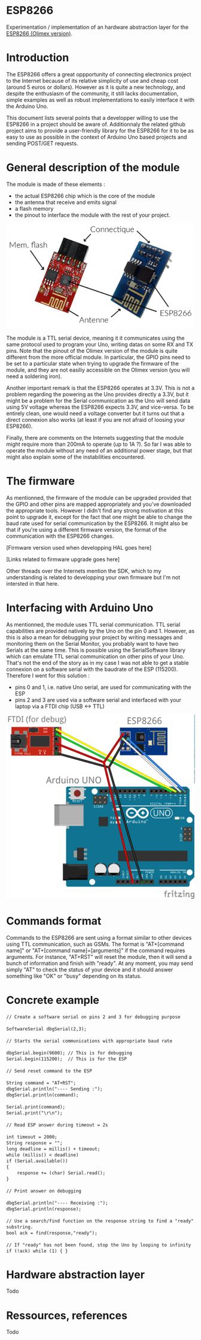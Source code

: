 ESP8266
========

Experimentation / implementation of an hardware abstraction layer for the [ESP8266 (Olimex version)](https://www.olimex.com/Products/IoT/MOD-WIFI-ESP8266/open-source-hardware).

Introduction
============

The ESP8266 offers a great oppportunity of connecting electronics project to the Internet
because of its relative simplicity of use and cheap cost (around 5 euros or dollars). However
as it is quite a new technology, and despite the enthusiasm of the community, it still lacks
documentation, simple examples as well as robust implementations to easily interface it with 
the Arduino Uno.

This document lists several points that a developper willing to use the ESP8266 in a project 
should be aware of. Additionnaly the related github project aims to provide a user-friendly
library for the ESP8266 for it to be as easy to use as possible in the context of Arduino
Uno based projects and sending POST/GET requests.

General description of the module
=================================

The module is made of these elements :
- the actual ESP8266 chip which is the core of the module
- the antenna that receive and emits signal
- a flash memory
- the pinout to interface the module with the rest of your project.

![Setup](doc/description.jpg)

The module is a TTL serial device, meaning it it communicates using the same protocol used 
to program your Uno, writing datas on some RX and TX pins. Note that the pinout of the Olimex 
version of the module is quite different from the more official module. In particular, the 
GPIO pins need to be set to a particular state when trying to upgrade the firmware of the
module, and they are not easiliy accessible on the Olimex version (you will need a soldering 
iron).

Another important remark is that the ESP8266 operates at 3.3V. This is not a problem regarding
the powering as the Uno provides directly a 3.3V, but it might be a problem for the Serial
communication as the Uno will send data using 5V voltage whereas the ESP8266 expects 3.3V,
and vice-versa. To be entirely clean, one would need a voltage converter but it turns out
that a direct connexion also works (at least if you are not afraid of loosing your ESP8266).

Finally, there are comments on the Internets suggesting that the module might require
more than 200mA to operate (up to 1A ?). So far I was able to operate the module without
any need of an additional power stage, but that might also explain some of the instabilities
encountered.

The firmware
============

As mentionned, the firmware of the module can be upgraded provided that the GPIO and other
pins are mapped appropriately and you've downloaded the appropriate tools. However I didn't 
find any strong motivation at this point to upgrade it, except for the fact that one might
be able to change the baud rate used for serial communication by the ESP8266. It might
also be that if you're using a different firmware version, the format of the communication
with the ESP8266 changes. 

[Firmware version used when developping HAL goes here]

[Links related to firmware upgrade goes here]

Other threads over the Internets mention the SDK, which to my understanding is related to
developping your own firmware but I'm not intersted in that here.

Interfacing with Arduino Uno
============================

As mentionned, the module uses TTL serial communication. TTL serial capabilities are provided
natively by the Uno on the pin 0 and 1. However, as this is also a mean for debugging your
project by writing messages and monitoring them on the Serial Monitor, you probably want
to have two Serials at the same time. This is possible using the SerialSoftware library
which can emulate TTL serial communication on other pins of your Uno. That's not the end
of the story as in my case I was not able to get a stable connexion on a software serial
with the baudrate of the ESP (115200). Therefore I went for this solution :
- pins 0 and 1, i.e. native Uno serial, are used for communicating with the ESP
- pins 2 and 3 are used via a software serial and interfaced with your laptop via a FTDI chip (USB <-> TTL)

![Setup](doc/wiring.png)

Commands format
===============

Commands to the ESP8266 are sent using a format similar to other devices using TTL 
communication, such as GSMs. The format is "AT+[command name]" or "AT+[command name]=[arguments]"
if the command requires arguments. For instance, "AT+RST" will reset the module, then
it will send a bunch of information and finish with "ready". At any moment, you may send
simply "AT" to check the status of your device and it should answer something like "OK" 
or "busy" depending on its status.

Concrete example
================

```
// Create a software serial on pins 2 and 3 for debugging purpose

SoftwareSerial dbgSerial(2,3);

// Starts the serial communications with appropriate baud rate

dbgSerial.begin(9600); // This is for debugging
Serial.begin(115200);  // This is for the ESP

// Send reset command to the ESP

String command = "AT+RST";
dbgSerial.println("---- Sending :");
dbgSerial.println(command);

Serial.print(command);
Serial.print("\r\n");

// Read ESP answer during timeout = 2s

int timeout = 2000; 
String response = "";
long deadline = millis() + timeout;
while (millis() < deadline)
if (Serial.available())
{
    response += (char) Serial.read();
}

// Print answer on debugging

dbgSerial.println("---- Receiving :");
dbgSerial.println(response);

// Use a search/find function on the response string to find a "ready" substring.
bool ack = find(response,"ready");

// If "ready" has not been found, stop the Uno by looping to infinity
if (!ack) while (1) { }
```

Hardware abstraction layer
==========================

Todo

Ressources, references
======================

Todo

